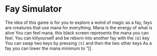 # Fay Simulator
The idea of this game is for you to explore a wolrd of magic as a fay, fays are creatures that use mana for everything.
Mana is the energy of what is alive
You can feel mana, this black screen represents the mana you can feel. 
You can killyourself and be reborn into another fay with the ``[Q]`` key 
You can swap two keys by pressing ``[S]`` and then the two other keys
As a fay you can lower the mana minimum to "[]